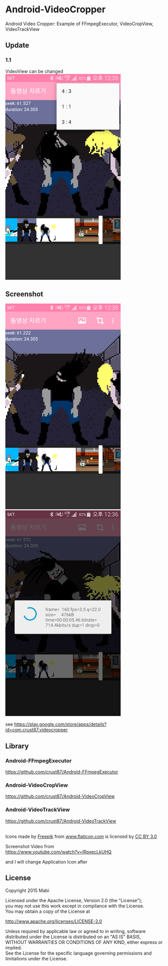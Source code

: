 # Android-VideoCropper
Android Video Cropper: Example of FFmpegExecutor, VideoCropView, VideoTrackView

## Update
### 1.1
VideoView can be changed<br />
 ![](./Screenshot3.png)

## Screenshot
![](./Screenshot2.png) ![](./Screenshot4.png)

see
https://play.google.com/store/apps/details?id=com.crust87.videocropper

## Library
### Android-FFmpegExecutor
https://github.com/crust87/Android-FFmpegExecutor

### Android-VideoCropView
https://github.com/crust87/Android-VideoCropView

### Android-VideoTrackView
https://github.com/crust87/Android-VideoTrackView

<br />
<div>Icons made by <a href="http://www.freepik.com" title="Freepik">Freepik</a> from <a href="http://www.flaticon.com" title="Flaticon">www.flaticon.com</a> is licensed by <a href="http://creativecommons.org/licenses/by/3.0/" title="Creative Commons BY 3.0">CC BY 3.0</a></div>

Screenshot Video from<br />
https://www.youtube.com/watch?v=lRpxecLkUHQ<br />

and I will change Application Icon after

## License
Copyright 2015 Mabi

Licensed under the Apache License, Version 2.0 (the "License");<br/>
you may not use this work except in compliance with the License.<br/>
You may obtain a copy of the License at

http://www.apache.org/licenses/LICENSE-2.0

Unless required by applicable law or agreed to in writing, software<br/>
distributed under the License is distributed on an "AS IS" BASIS,<br/>
WITHOUT WARRANTIES OR CONDITIONS OF ANY KIND, either express or implied.<br/>
See the License for the specific language governing permissions and<br/>
limitations under the License.
